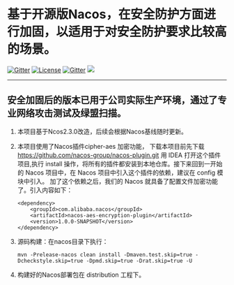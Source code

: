 
# 基于开源版Nacos，在安全防护方面进行加固，以适用于对安全防护要求比较高的场景。

[![Gitter](https://badges.gitter.im/alibaba/nacos.svg)](https://gitter.im/alibaba/nacos?utm_source=badge&utm_medium=badge&utm_campaign=pr-badge)   [![License](https://img.shields.io/badge/license-Apache%202-4EB1BA.svg)](https://www.apache.org/licenses/LICENSE-2.0.html)
[![Gitter](https://travis-ci.org/alibaba/nacos.svg?branch=master)](https://travis-ci.org/alibaba/nacos)
[![](https://img.shields.io/badge/Nacos-Check%20Your%20Contribution-orange)](https://opensource.alibaba.com/contribution_leaderboard/details?projectValue=nacos)

-------

## 安全加固后的版本已用于公司实际生产环境，通过了专业网络攻击测试及绿盟扫描。

1. 本项目基于Ncos2.3.0改造，后续会根据Nacos基线随时更新。
2. 本项目使用了Nacos插件cipher-aes 加密功能， 下载本项目前先下载 https://github.com/nacos-group/nacos-plugin.git
      用 IDEA 打开这个插件项目,执行 install 操作，将所有的插件都安装到本地仓库。接下来回到一开始的 Nacos 项目中，在 Nacos 项目中引入这个插件的依赖，建议在 config 模块中引入。
   加了这个依赖之后，我们的 Nacos 就具备了配置文件加密功能了。引入内容如下：
   ``` 
   <dependency>
       <groupId>com.alibaba.nacos</groupId>
       <artifactId>nacos-aes-encryption-plugin</artifactId>
       <version>1.0.0-SNAPSHOT</version>
   </dependency>
   ``` 
   
3. 源码构建：在nacos目录下执行：

   ```mvn -Prelease-nacos clean install -Dmaven.test.skip=true -Dcheckstyle.skip=true -Dpmd.skip=true -Drat.skip=true -U```
   
4. 构建好的Nacos部署包在 distribution 工程下。
